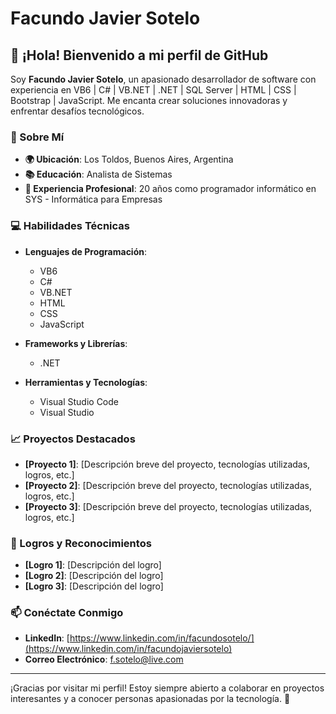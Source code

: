 # Facundo Javier Sotelo

## 👋 ¡Hola! Bienvenido a mi perfil de GitHub

Soy **Facundo Javier Sotelo**, un apasionado desarrollador de software con experiencia en VB6 | C# | VB.NET | .NET | SQL Server | HTML | CSS | Bootstrap | JavaScript. Me encanta crear soluciones innovadoras y enfrentar desafíos tecnológicos.

### 🚀 Sobre Mí
- **🌍 Ubicación**: Los Toldos, Buenos Aires, Argentina
- **📚 Educación**: Analista de Sistemas
- **💼 Experiencia Profesional**: 20 años como programador informático en SYS - Informática para Empresas

### 💻 Habilidades Técnicas
- **Lenguajes de Programación**:
  - VB6
  - C#
  - VB.NET
  - HTML
  - CSS
  - JavaScript

- **Frameworks y Librerías**:
  - .NET

- **Herramientas y Tecnologías**:
  - Visual Studio Code
  - Visual Studio

### 📈 Proyectos Destacados
- **[Proyecto 1]**: [Descripción breve del proyecto, tecnologías utilizadas, logros, etc.]
- **[Proyecto 2]**: [Descripción breve del proyecto, tecnologías utilizadas, logros, etc.]
- **[Proyecto 3]**: [Descripción breve del proyecto, tecnologías utilizadas, logros, etc.]

### 🌟 Logros y Reconocimientos
- **[Logro 1]**: [Descripción del logro]
- **[Logro 2]**: [Descripción del logro]
- **[Logro 3]**: [Descripción del logro]

### 📫 Conéctate Conmigo
- **LinkedIn**: [https://www.linkedin.com/in/facundosotelo/](https://www.linkedin.com/in/facundojaviersotelo)
- **Correo Electrónico**: f.sotelo@live.com

---

¡Gracias por visitar mi perfil! Estoy siempre abierto a colaborar en proyectos interesantes y a conocer personas apasionadas por la tecnología. 🚀

